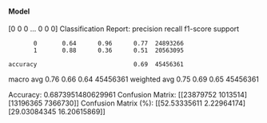 #### Model
[0 0 0 ... 0 0 0]
Classification Report:
              precision    recall  f1-score   support

           0       0.64      0.96      0.77  24893266
           1       0.88      0.36      0.51  20563095

    accuracy                           0.69  45456361
   macro avg       0.76      0.66      0.64  45456361
weighted avg       0.75      0.69      0.65  45456361

Accuracy: 0.6873951480629961
Confusion Matrix:
[[23879752  1013514]
 [13196365  7366730]]
Confusion Matrix (%):
[[52.53335611  2.22964174]
 [29.03084345 16.20615869]]
